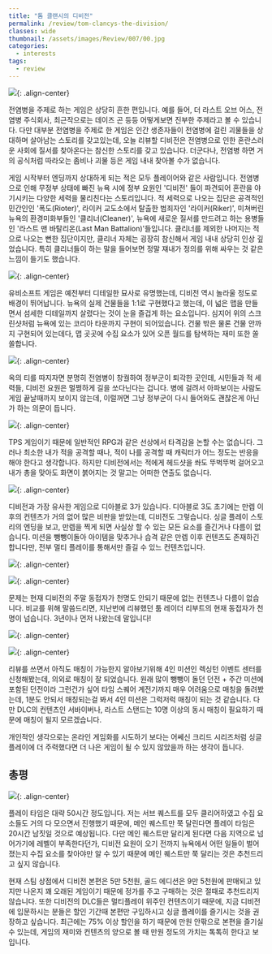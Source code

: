 ```yaml
---
title: "톰 클랜시의 디비전"
permalink: /review/tom-clancys-the-division/
classes: wide
thumbnail: /assets/images/Review/007/00.jpg
categories:
  - interests
tags:
  - review
---
```


![](/assets/images/Review/007/00.jpg){: .align-center}

전염병을 주제로 하는 게임은 상당히 흔한 편입니다. 예를 들어, 더 라스트 오브 어스, 전염병 주식회사, 최근작으로는 데이즈 곤 등등 어떻게보면 진부한 주제라고 볼 수 있습니다. 다만 대부분 전염병을 주제로 한 게임은 인간 생존자들이 전염병에 걸린 괴물들을 상대하며 살아남는 스토리를 갖고있는데, 오늘 리뷰할 디비전은 전염병으로 인한 혼란스러운 사회에 질서를 찾아온다는 참신한 스토리를 갖고 있습니다. 더군다나, 전염병 하면 거의 공식처럼 따라오는 좀비나 괴물 등은 게임 내내 찾아볼 수가 없습니다.

게임 시작부터 엔딩까지 상대하게 되는 적은 모두 플레이어와 같은 사람입니다. 전염병으로 인해 무정부 상태에 빠진 뉴욕 시에 정부 요원인 '디비전' 들이 파견되어 혼란을 야기시키는 다양한 세력을 물리친다는 스토리입니다. 적 세력으로 나오는 집단은 공격적인 민간인인 '폭도(Rioter)', 라이커 교도소에서 탈출한 범죄자인 '라이커(Riker)', 미쳐버린 뉴욕의 환경미화부들인 '클리너(Cleaner)', 뉴욕에 새로운 질서를 만드려고 하는 용병들인 '라스트 맨 바탈리온(Last Man Battalion)'들입니다. 클리너를 제외한 나머지는 적으로 나오는 뻔한 집단이지만, 클리너 자체는 굉장히 참신해서 게임 내내 상당히 인상 깊었습니다. 특히 클리너들이 하는 말을 들어보면 정말 쟤내가 정의를 위해 싸우는 것 같은 느낌이 들기도 했습니다.

![](/assets/images/Review/007/01.jpg){: .align-center}

유비소프트 게임은 예전부터 디테일한 묘사로 유명했는데, 디비전 역시 놀라울 정도로 배경이 뛰어납니다. 뉴욕의 실제 건물들을 1:1로 구현했다고 했는데, 이 넓은 맵을 만들면서 섬세한 디테일까지 살렸다는 것이 눈을 즐겁게 하는 요소입니다. 심지어 위의 스크린샷처럼 뉴욕에 있는 코리아 타운까지 구현이 되어있습니다. 건물 밖은 물론 건물 안까지 구현되어 있는데다, 맵 곳곳에 수집 요소가 있어 오픈 월드를 탐색하는 재미 또한 쏠쏠합니다.

![](/assets/images/Review/007/02.jpg){: .align-center}

옥의 티를 따지자면 분명히 전염병이 창궐하여 정부군이 퇴각한 곳인데, 시민들과 적 세력들, 디비전 요원은 멀쩡하게 길을 쏘다닌다는 겁니다. 병에 걸려서 아파보이는 사람도 게임 끝날때까지 보이지 않는데, 이럴꺼면 그냥 정부군이 다시 들어와도 괜찮은게 아닌가 하는 의문이 듭니다.

![](/assets/images/Review/007/03.gif){: .align-center}

TPS 게임이기 때문에 일반적인 RPG과 같은 선상에서 타격감을 논할 수는 없습니다. 그러나 최소한 내가 적을 공격할 때나, 적이 나를 공격할 때 캐릭터가 어느 정도는 반응을 해야 한다고 생각합니다. 하지만 디비전에서는 적에게 헤드샷을 쏴도 뚜벅뚜벅 걸어오고 내가 총을 맞아도 화면이 붉어지는 것 말고는 어떠한 연출도 없습니다.

![](/assets/images/Review/007/04.jpg){: .align-center}

디비전과 가장 유사한 게임으로 디아블로 3가 있습니다. 디아블로 3도 초기에는 만렙 이후의 컨텐츠가 거의 없어 많은 비판을 받았는데, 디비전도 그렇습니다. 싱글 플레이 스토리의 엔딩을 보고, 만렙을 찍게 되면 사실상 할 수 있는 모든 요소를 즐긴거나 다름이 없습니다. 미션을 뺑뺑이돌아 아이템을 맞추거나 습격 같은 만렙 이후 컨텐츠도 존재하긴 합니다만, 전부 멀티 플레이를 통해서만 즐길 수 있느 컨텐츠입니다.

![](/assets/images/Review/007/05.png){: .align-center}

![](/assets/images/Review/007/06.png){: .align-center}

문제는 현재 디비전의 주말 동접자가 천명도 안되기 때문에 없는 컨텐츠나 다름이 없습니다. 비교를 위해 말씀드리면, 지난번에 리뷰했던 툼 레이더 리부트의 현재 동접자가 천명이 넘습니다. 3년이나 먼저 나왔는데 말입니다!

![](/assets/images/Review/007/07.jpg){: .align-center}

![](/assets/images/Review/007/08.jpg){: .align-center}

리뷰를 쓰면서 아직도 매칭이 가능한지 알아보기위해 4인 미션인 렉싱턴 이벤트 센터를 신청해봤는데, 의외로 매칭이 잘 되었습니다. 원래 많이 뺑뺑이 돌던 던전 + 주간 미션에 포함된 던전이라 그런건가 싶어 타임 스퀘어 계전기까지 매우 어려움으로 매칭을 돌려봤는데, 1분도 안되서 매칭되는걸 봐서 4인 미션은 그럭저럭 매칭이 되는 것 같습니다. 다만 DLC의 컨텐츠인 서바이버나, 라스트 스탠드는 10명 이상의 동시 매칭이 필요하기 때문에 매칭이 될지 모르겠습니다.

개인적인 생각으로는 온라인 게임화를 시도하기 보다는 어쎄신 크리드 시리즈처럼 싱글 플레이에 더 주력했다면 더 나은 게임이 될 수 있지 않았을까 하는 생각이 듭니다.

## 총평

![](/assets/images/Review/007/09.png){: .align-center}

플레이 타임은 대략 50시간 정도입니다. 저는 서브 퀘스트를 모두 클리어하였고 수집 요소들도 거의 다 모으면서 진행했기 때문에, 메인 퀘스트만 쭉 달린다면 플레이 타임은 20시간 남짓일 것으로 예상됩니다. 다만 메인 퀘스트만 달리게 된다면 다음 지역으로 넘어가기에 레벨이 부족한다던가, 디비전 요원이 오기 전까지 뉴욕에서 어떤 일들이 벌어졌는지 수집 요소를 찾아야만 알 수 있기 때문에 메인 퀘스트만 쭉 달리는 것은 추천드리고 싶지 않습니다.

현재 스팀 상점에서 디비전 본편은 5만 5천원, 골드 에디션은 9만 5천원에 판매되고 있지만 나온지 꽤 오래된 게임이기 때문에 정가를 주고 구매하는 것은 절때로 추천드리지 않습니다. 또한 디비전의 DLC들은 멀티플레이 위주인 컨텐츠이기 때문에, 지금 디비전에 입문하시는 분들은 할인 기간때 본편만 구입하시고 싱글 플레이를 즐기시는 것을 권장하고 싶습니다. 최근에는 75% 이상 할인을 하기 때문에 만원 안팎으로 본편을 즐기실 수 있는데, 게임의 재미와 컨텐츠의 양으로 볼 때 만원 정도의 가치는 톡톡히 한다고 보입니다.